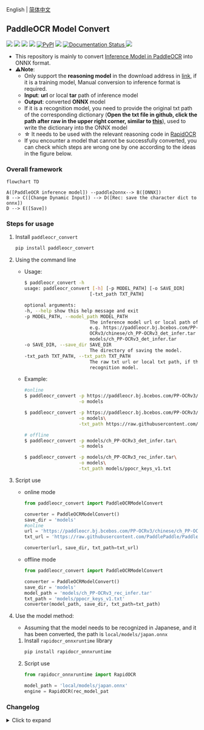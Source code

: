 English | [简体中文](https://github.com/RapidAI/PaddleOCRModelConverter/blob/main/docs/README_zh.md)

## PaddleOCR Model Convert
<p>
     <a href="https://huggingface.co/spaces/SWHL/PaddleOCRModelConverter" target="_blank"><img src="https://img.shields.io/badge/%F0%9F%A4%97 -Online Convert-blue"></a>
     <a href="https://www.modelscope.cn/studios/liekkas/PaddleOCRModelConverter/summary" target="_blank"><img src="https://img.shields.io/badge/ModelScope-Online Convert -blue"></a>
     <a href=""><img src="https://img.shields.io/badge/Python->=3.6,<3.12-aff.svg"></a>
     <a href=""><img src="https://img.shields.io/badge/OS-Linux%2C%20Win%2C%20Mac-pink.svg"></a>
     <a href="https://pypi.org/project/paddleocr_convert/"><img alt="PyPI" src="https://img.shields.io/pypi/v/paddleocr_convert"></a>
     <a href="https://pepy.tech/project/paddleocr_convert"><img src="https://static.pepy.tech/personalized-badge/paddleocr_convert?period=total&units=abbreviation&left_color=grey&right_color=blue&left_text=Downloads "></a>
     <a href='https://paddleocrmodelconverter.readthedocs.io/en/latest/?badge=latest'>
         <img src='https://readthedocs.org/projects/paddleocrmodelconverter/badge/?version=latest' alt='Documentation Status' />
     </a>
    <a href="https://github.com/psf/black"><img src="https://img.shields.io/badge/code%20style-black-000000.svg"></a>
</p>

- This repository is mainly to convert [Inference Model in PaddleOCR](https://github.com/PaddlePaddle/PaddleOCR/blob/release/2.6/doc/doc_ch/models_list.md) into ONNX format.
- **⚠️Note**:
   - Only support the **reasoning model** in the download address in [link](https://github.com/PaddlePaddle/PaddleOCR/blob/release/2.6/doc/doc_ch/models_list.md), if it is a training model, Manual conversion to inference format is required.
   - **Input**: **url** or local **tar** path of inference model
   - **Output**: converted **ONNX** model
   - If it is a recognition model, you need to provide the original txt path of the corresponding dictionary (**Open the txt file in github, click the path after raw in the upper right corner, similar to [this](https://raw.githubusercontent.com/PaddlePaddle/PaddleOCR/release/2.6/ppocr/utils/ppocr_keys_v1.txt)**), used to write the dictionary into the ONNX model
   - ☆ It needs to be used with the relevant reasoning code in [RapidOCR](https://github.com/RapidAI/RapidOCR)
   - If you encounter a model that cannot be successfully converted, you can check which steps are wrong one by one according to the ideas in the figure below.


### Overall framework
```mermaid
flowchart TD

A([PaddleOCR inference model]) --paddle2onnx--> B([ONNX])
B --> C([Change Dynamic Input]) --> D([Rec: save the character dict to onnx])
D --> E([Save])
```

### Steps for usage
1. Install `paddleocr_convert`
    ```bash
    pip install paddleocr_convert
    ```
2. Using the command line
    - Usage:
         ```bash
         $ paddleocr_convert -h
         usage: paddleocr_convert [-h] [-p MODEL_PATH] [-o SAVE_DIR]
                                 [-txt_path TXT_PATH]

         optional arguments:
         -h, --help show this help message and exit
         -p MODEL_PATH, --model_path MODEL_PATH
                                 The inference model url or local path of paddleocr.
                                 e.g. https://paddleocr.bj.bcebos.com/PP-
                                 OCRv3/chinese/ch_PP-OCRv3_det_infer.tar or
                                 models/ch_PP-OCRv3_det_infer.tar
         -o SAVE_DIR, --save_dir SAVE_DIR
                                 The directory of saving the model.
         -txt_path TXT_PATH, --txt_path TXT_PATH
                                 The raw txt url or local txt path, if the model is
                                 recognition model.
         ```
    - Example:
         ```bash
         #online
         $ paddleocr_convert -p https://paddleocr.bj.bcebos.com/PP-OCRv3/chinese/ch_PP-OCRv3_det_infer.tar \
                             -o models

         $ paddleocr_convert -p https://paddleocr.bj.bcebos.com/PP-OCRv3/chinese/ch_PP-OCRv3_rec_infer.tar\
                             -o models\
                             -txt_path https://raw.githubusercontent.com/PaddlePaddle/PaddleOCR/release/2.6/ppocr/utils/ppocr_keys_v1.txt

         # offline
         $ paddleocr_convert -p models/ch_PP-OCRv3_det_infer.tar\
                             -o models

         $ paddleocr_convert -p models/ch_PP-OCRv3_rec_infer.tar\
                             -o models\
                             -txt_path models/ppocr_keys_v1.txt
         ```
3. Script use
     - online mode
         ```python
         from paddleocr_convert import PaddleOCRModelConvert

         converter = PaddleOCRModelConvert()
         save_dir = 'models'
         #online
         url = 'https://paddleocr.bj.bcebos.com/PP-OCRv3/chinese/ch_PP-OCRv3_rec_infer.tar'
         txt_url = 'https://raw.githubusercontent.com/PaddlePaddle/PaddleOCR/release/2.6/ppocr/utils/ppocr_keys_v1.txt'

         converter(url, save_dir, txt_path=txt_url)
         ```
     - offline mode
         ```python
         from paddleocr_convert import PaddleOCRModelConvert

         converter = PaddleOCRModelConvert()
         save_dir = 'models'
         model_path = 'models/ch_PP-OCRv3_rec_infer.tar'
         txt_path = 'models/ppocr_keys_v1.txt'
         converter(model_path, save_dir, txt_path=txt_path)
         ```

4. Use the model method:
      - Assuming that the model needs to be recognized in Japanese, and it has been converted, the path is `local/models/japan.onnx`
     1. Install `rapidocr_onnxruntime` library
         ```bash
         pip install rapidocr_onnxruntime
         ```
     2. Script use
         ```python
         from rapidocr_onnxruntime import RapidOCR

         model_path = 'local/models/japan.onnx'
         engine = RapidOCR(rec_model_pat

### Changelog

<details>
    <summary>Click to expand</summary>

- 2023-07-27 v0.0.16 update:
   - Added the online conversion version of ModelScope.
   - Change python version from python 3.6 ~ 3.11.
- 2023-04-13 update:
   - Add online conversion program [link](https://huggingface.co/spaces/SWHL/PaddleOCRModelConverter)
- 2023-03-05 v0.0.4~7 update:
   - Support transliteration of local models and dictionaries
   - Optimize internal logic and error feedback
- 2023-02-28 v0.0.3 update:
   - Added setting to automatically change to dynamic input for models that are not dynamic input
- 2023-02-27 v0.0.2 update:
   - Encapsulate the conversion model code into a package, which is convenient for self-help model conversion
- 2022-08-15 v0.0.1 update:
   - Write the dictionary of the recognition model into the meta in the onnx model for subsequent distribution.

</details>

